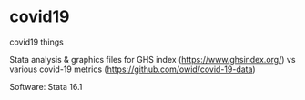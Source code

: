 # covid19
covid19 things

Stata analysis & graphics files for GHS index (https://www.ghsindex.org/) vs various covid-19 metrics (https://github.com/owid/covid-19-data)

Software: Stata 16.1
